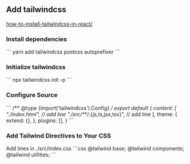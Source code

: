 ## Add tailwindcss
[how-to-install-tailwindcss-in-react/](https://www.freecodecamp.org/news/how-to-install-tailwindcss-in-react/)

### Install dependencies
´´´
yarn add tailwindcss postcss autoprefixer
´´´
### Initialize tailwindcss
´´´
npx tailwindcss init -p
´´´
### Configure Source
´´´
/** @type {import('tailwindcss').Config} */
export default {
  content: [
    "./index.html", // add line
    "./src/**/*.{js,ts,jsx,tsx}",  // add line
  ],
  theme: {
    extend: {},
  },
  plugins: [],
}
´´´
### Add Tailwind Directives to Your CSS
Add lines in ./src/index.css
´´´css
@tailwind base;
@tailwind components;
@tailwind utilities;
´´´